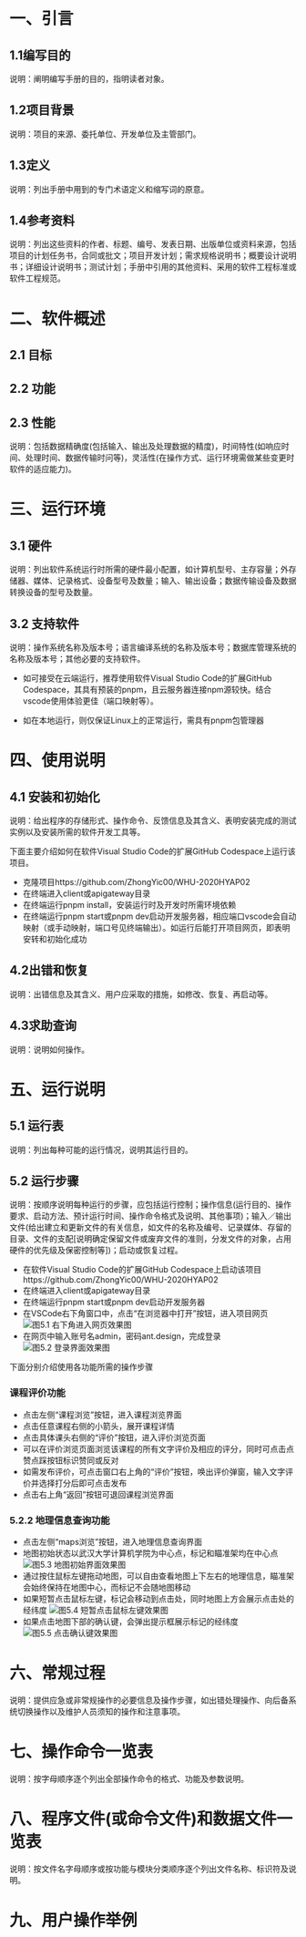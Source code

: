 # 一、引言
## 1.1编写目的
说明：阐明编写手册的目的，指明读者对象。

## 1.2项目背景
说明：项目的来源、委托单位、开发单位及主管部门。

## 1.3定义
说明：列出手册中用到的专门术语定义和缩写词的原意。

## 1.4参考资料
说明：列出这些资料的作者、标题、编号、发表日期、出版单位或资料来源，包括项目的计划任务书，合同或批文；项目开发计划；需求规格说明书；概要设计说明书；详细设计说明书；测试计划；手册中引用的其他资料、采用的软件工程标准或软件工程规范。

# 二、软件概述
## 2.1 目标

## 2.2 功能

## 2.3 性能
说明：包括数据精确度(包括输入、输出及处理数据的精度)，时间特性(如响应时间、处理时间、数据传输时问等)，灵活性(在操作方式、运行环境需做某些变更时软件的适应能力)。

# 三、运行环境
## 3.1 硬件
说明：列出软件系统运行时所需的硬件最小配置，如计算机型号、主存容量；外存储器、媒体、记录格式、设备型号及数量；输入、输出设备；数据传输设备及数据转换设备的型号及数量。

## 3.2 支持软件
说明：操作系统名称及版本号；语言编译系统的名称及版本号；数据库管理系统的名称及版本号；其他必要的支持软件。

- 如可接受在云端运行，推荐使用软件Visual Studio Code的扩展GitHub Codespace，其具有预装的pnpm，且云服务器连接npm源较快。结合vscode使用体验更佳（端口映射等）。

- 如在本地运行，则仅保证Linux上的正常运行，需具有pnpm包管理器

# 四、使用说明
## 4.1 安装和初始化
说明：给出程序的存储形式、操作命令、反馈信息及其含义、表明安装完成的测试实例以及安装所需的软件开发工具等。

下面主要介绍如何在软件Visual Studio Code的扩展GitHub Codespace上运行该项目。

- 克隆项目https://github.com/ZhongYic00/WHU-2020HYAP02
- 在终端进入client或apigateway目录
- 在终端运行pnpm install，安装运行时及开发时所需环境依赖
- 在终端运行pnpm start或pnpm dev启动开发服务器，相应端口vscode会自动映射（或手动映射，端口号见终端输出）。如运行后能打开项目网页，即表明安转和初始化成功

## 4.2出错和恢复
说明：出错信息及其含义、用户应采取的措施，如修改、恢复、再启动等。

## 4.3求助查询
说明：说明如何操作。

# 五、运行说明
## 5.1 运行表
说明：列出每种可能的运行情况，说明其运行目的。

## 5.2 运行步骤
说明：按顺序说明每种运行的步骤，应包括运行控制；操作信息(运行目的、操作要求、启动方法、预计运行时间、操作命令格式及说明、其他事项)；输入／输出文件(给出建立和更新文件的有关信息，如文件的名称及编号、记录媒体、存留的目录、文件的支配[说明确定保留文件或废弃文件的准则，分发文件的对象，占用硬件的优先级及保密控制等])；启动或恢复过程。

- 在软件Visual Studio Code的扩展GitHub Codespace上启动该项目https://github.com/ZhongYic00/WHU-2020HYAP02
- 在终端进入client或apigateway目录
- 在终端运行pnpm start或pnpm dev启动开发服务器
- 在VSCode右下角窗口中，点击“在浏览器中打开”按钮，进入项目网页
![图5.1 右下角进入网页效果图](images/右下角进入网页.png)
- 在网页中输入账号名admin，密码ant.design，完成登录
![图5.2 登录界面效果图](images/登录界面.png)

下面分别介绍使用各功能所需的操作步骤

### 课程评价功能

- 点击左侧“课程浏览”按钮，进入课程浏览界面
- 点击任意课程右侧的小箭头，展开课程详情
- 点击具体课头右侧的“评价”按钮，进入评价浏览页面
- 可以在评价浏览页面浏览该课程的所有文字评价及相应的评分，同时可点击点赞点踩按钮标识赞同或反对
- 如需发布评价，可点击窗口右上角的“评价”按钮，唤出评价弹窗，输入文字评价并选择打分后即可点击发布
- 点击右上角“返回”按钮可退回课程浏览界面

### 5.2.2 地理信息查询功能

- 点击左侧“maps浏览”按钮，进入地理信息查询界面
- 地图初始状态以武汉大学计算机学院为中心点，标记和瞄准架均在中心点
![图5.3 地图初始界面效果图](images/地图初始界面.png)
- 通过按住鼠标左键拖动地图，可以自由查看地图上下左右的地理信息，瞄准架会始终保持在地图中心，而标记不会随地图移动
- 如果短暂点击鼠标左键，标记会移动到点击处，同时地图上方会展示点击处的经纬度
![图5.4 短暂点击鼠标左键效果图](images/短暂点击鼠标左键.png)
- 如果点击地图下部的确认键，会弹出提示框展示标记的经纬度
![图5.5 点击确认键效果图](images/点击确认键.png)

# 六、常规过程
说明：提供应急或非常规操作的必要信息及操作步骤，如出错处理操作、向后备系统切换操作以及维护人员须知的操作和注意事项。

# 七、操作命令一览表
说明：按字母顺序逐个列出全部操作命令的格式、功能及参数说明。

# 八、程序文件(或命令文件)和数据文件一览表
说明：按文件名字母顺序或按功能与模块分类顺序逐个列出文件名称、标识符及说明。

# 九、用户操作举例